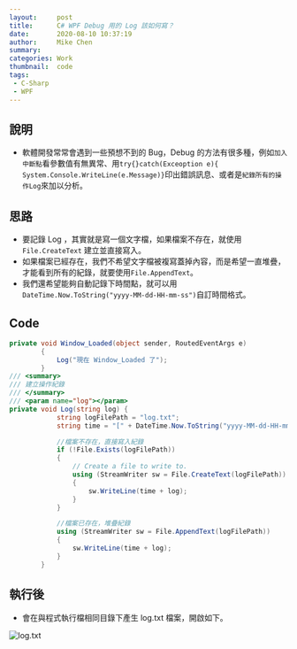 ```yaml
---
layout:     post
title:      C# WPF Debug 用的 Log 該如何寫？
date:       2020-08-10 10:37:19
author:     Mike Chen
summary:    
categories: Work
thumbnail:  code
tags:
 - C-Sharp
 - WPF
---
```



## 說明
* 軟體開發常常會遇到一些預想不到的 Bug，Debug 的方法有很多種，例如`加入中斷點`看參數值有無異常、用`try{}catch(Exceoption e){ System.Console.WriteLine(e.Message)}`印出錯誤訊息、或者是`紀錄所有的操作Log`來加以分析。

## 思路
* 要記錄 Log ，其實就是寫一個文字檔，如果檔案不存在，就使用 `File.CreateText` 建立並直接寫入。
* 如果檔案已經存在，我們不希望文字檔被複寫蓋掉內容，而是希望一直堆疊，才能看到所有的紀錄，就要使用`File.AppendText`。
* 我們還希望能夠自動記錄下時間點，就可以用 `DateTime.Now.ToString("yyyy-MM-dd-HH-mm-ss")`自訂時間格式。


## Code
```csharp
private void Window_Loaded(object sender, RoutedEventArgs e)
        {
            Log("現在 Window_Loaded 了");
        }
/// <summary>
/// 建立操作紀錄
/// </summary>
/// <param name="log"></param>
private void Log(string log) {
            string logFilePath = "log.txt";
            string time = "[" + DateTime.Now.ToString("yyyy-MM-dd-HH-mm-ss") + "]";

            //檔案不存在，直接寫入紀錄
            if (!File.Exists(logFilePath))
            {
                // Create a file to write to.
                using (StreamWriter sw = File.CreateText(logFilePath))
                {
                    sw.WriteLine(time + log);
                }
            }

            //檔案已存在，堆疊紀錄
            using (StreamWriter sw = File.AppendText(logFilePath))
            {
                sw.WriteLine(time + log);
            }
        }
```

## 執行後
* 會在與程式執行檔相同目錄下產生 log.txt 檔案，開啟如下。

![log.txt](https://i.imgur.com/7SxWx5W.png)
